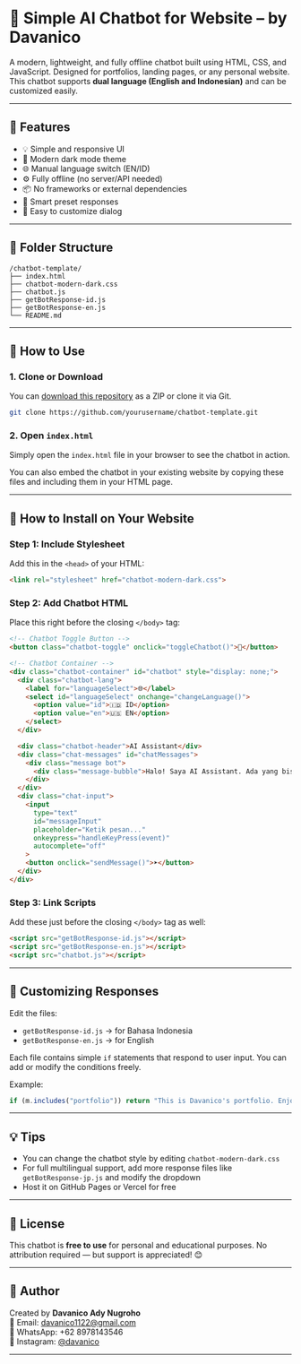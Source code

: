 # 💬 Simple AI Chatbot for Website – by Davanico

A modern, lightweight, and fully offline chatbot built using HTML, CSS, and JavaScript. Designed for portfolios, landing pages, or any personal website. This chatbot supports **dual language (English and Indonesian)** and can be customized easily.

---

## 🌟 Features

- 💡 Simple and responsive UI
- 🌙 Modern dark mode theme
- 🌐 Manual language switch (EN/ID)
- ⚙️ Fully offline (no server/API needed)
- 📦 No frameworks or external dependencies
- 💬 Smart preset responses
- 🧠 Easy to customize dialog

---

## 📁 Folder Structure

```
/chatbot-template/
├── index.html
├── chatbot-modern-dark.css
├── chatbot.js
├── getBotResponse-id.js
├── getBotResponse-en.js
└── README.md
```

---

## 🚀 How to Use

### 1. Clone or Download

You can [download this repository](https://github.com/your-repo/chatbot-template) as a ZIP or clone it via Git.

```bash
git clone https://github.com/yourusername/chatbot-template.git
```

### 2. Open `index.html`

Simply open the `index.html` file in your browser to see the chatbot in action.

You can also embed the chatbot in your existing website by copying these files and including them in your HTML page.

---

## 🔧 How to Install on Your Website

### Step 1: Include Stylesheet

Add this in the `<head>` of your HTML:

```html
<link rel="stylesheet" href="chatbot-modern-dark.css">
```

### Step 2: Add Chatbot HTML

Place this right before the closing `</body>` tag:

```html
<!-- Chatbot Toggle Button -->
<button class="chatbot-toggle" onclick="toggleChatbot()">💬</button>

<!-- Chatbot Container -->
<div class="chatbot-container" id="chatbot" style="display: none;">
  <div class="chatbot-lang">
    <label for="languageSelect">🌐</label>
    <select id="languageSelect" onchange="changeLanguage()">
      <option value="id">🇮🇩 ID</option>
      <option value="en">🇺🇸 EN</option>
    </select>
  </div>

  <div class="chatbot-header">AI Assistant</div>
  <div class="chat-messages" id="chatMessages">
    <div class="message bot">
      <div class="message-bubble">Halo! Saya AI Assistant. Ada yang bisa saya bantu? 😊</div>
    </div>
  </div>
  <div class="chat-input">
    <input 
      type="text" 
      id="messageInput" 
      placeholder="Ketik pesan..." 
      onkeypress="handleKeyPress(event)" 
      autocomplete="off"
    >
    <button onclick="sendMessage()">➤</button>
  </div>
</div>
```

### Step 3: Link Scripts

Add these just before the closing `</body>` tag as well:

```html
<script src="getBotResponse-id.js"></script>
<script src="getBotResponse-en.js"></script>
<script src="chatbot.js"></script>
```

---

## 🧠 Customizing Responses

Edit the files:

- `getBotResponse-id.js` → for Bahasa Indonesia
- `getBotResponse-en.js` → for English

Each file contains simple `if` statements that respond to user input. You can add or modify the conditions freely.

Example:

```js
if (m.includes("portfolio")) return "This is Davanico's portfolio. Enjoy exploring!";
```

---

## 💡 Tips

- You can change the chatbot style by editing `chatbot-modern-dark.css`
- For full multilingual support, add more response files like `getBotResponse-jp.js` and modify the dropdown
- Host it on GitHub Pages or Vercel for free

---

## 📜 License

This chatbot is **free to use** for personal and educational purposes. No attribution required — but support is appreciated! 😊

---

## 👤 Author

Created by **Davanico Ady Nugroho**  
📧 Email: davanico1122@gmail.com  
📱 WhatsApp: +62 8978143546  
📸 Instagram: [@davanico](https://instagram.com/davanico)

---